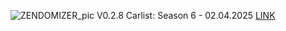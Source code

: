 ![ZENDOMIZER_pic](https://github.com/user-attachments/assets/f32ae56e-248a-4780-9c39-da9c1b17f73e)
V0.2.8
Carlist: Season 6 - 02.04.2025
[LINK](https://shogun160.github.io/TCM-ZEN_DOMIZER/zendomizer_v0.2.8.html)
